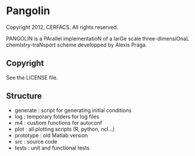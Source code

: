 # Pangolin

Copyright 2012, CERFACS.  All rights reserved.

PANGOLIN is a PArallel implementatioN of a larGe scale three-dimensiOnaL
chemIstry-traNsport scheme developped by Alexis Praga.


## Copyright
See the LICENSE file.

## Structure

* generate : script for generating initial conditions
* log : temporary folders for log files
* m4 : custiom functions for autoconf
* plot : all plotting scripts (R, python, ncl...)
* prototype : old Matlab version
* src : source code
* tests : unit and functional tests
